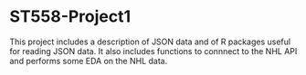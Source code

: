 # ST558-Project1  
  
This project includes a description of JSON data and of R packages useful for reading JSON data. It also includes functions to connnect to the NHL API and performs some EDA on the NHL data.  

